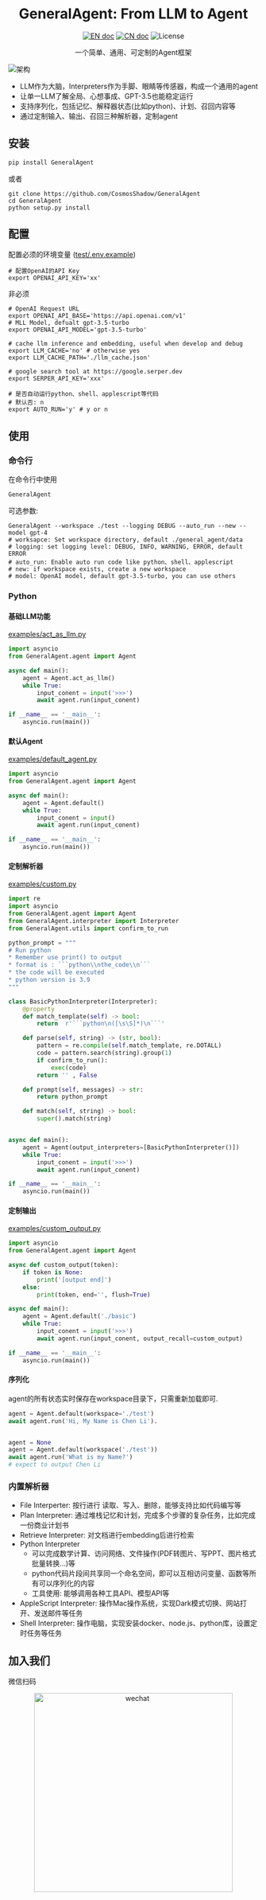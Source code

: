 <h1 align="center">GeneralAgent: From LLM to Agent</h1>
<p align="center">
<a href="README.md"><img src="https://img.shields.io/badge/document-English-blue.svg" alt="EN doc"></a>
<a href="README_CN.md"><img src="https://img.shields.io/badge/文档-中文版-blue.svg" alt="CN doc"></a>
<img src="https://img.shields.io/static/v1?label=license&message=MIT&color=white&style=flat" alt="License"/>
</p>
<p align='center'>
一个简单、通用、可定制的Agent框架
</p>

![架构](./docs/images/Architecture.png)

* LLM作为大脑，Interpreters作为手脚、眼睛等传感器，构成一个通用的agent
* 让单一LLM了解全局、心想事成、GPT-3.5也能稳定运行
* 支持序列化，包括记忆、解释器状态(比如python)、计划、召回内容等
* 通过定制输入、输出、召回三种解析器，定制agent




## 安装

```bash
pip install GeneralAgent
```

或者

```shell
git clone https://github.com/CosmosShadow/GeneralAgent
cd GeneralAgent
python setup.py install
```



## 配置

配置必须的环境变量 ([test/.env.example](test/.env.example))

```shell
# 配置OpenAI的API Key
export OPENAI_API_KEY='xx'
```

非必须

```shell
# OpenAI Request URL
export OPENAI_API_BASE='https://api.openai.com/v1'
# MLL Model, defualt gpt-3.5-turbo
export OPENAI_API_MODEL='gpt-3.5-turbo'

# cache llm inference and embedding, useful when develop and debug
export LLM_CACHE='no' # otherwise yes
export LLM_CACHE_PATH='./llm_cache.json'

# google search tool at https://google.serper.dev
export SERPER_API_KEY='xxx'

# 是否自动运行python、shell、applescript等代码
# 默认否: n
export AUTO_RUN='y' # y or n
```



## 使用

### 命令行

在命令行中使用

```bash
GeneralAgent
```

可选参数:

```shell
GeneralAgent --workspace ./test --logging DEBUG --auto_run --new --model gpt-4
# worksapce: Set workspace directory, default ./general_agent/data
# logging: set logging level: DEBUG, INFO, WARNING, ERROR, default ERROR
# auto_run: Enable auto run code like python、shell、applescript
# new: if workspace exists, create a new workspace
# model: OpenAI model, default gpt-3.5-turbo, you can use others
```



### Python

#### 基础LLM功能

[examples/act_as_llm.py](examples/act_as_llm.py)

```python
import asyncio
from GeneralAgent.agent import Agent

async def main():
    agent = Agent.act_as_llm()
    while True:
        input_conent = input('>>>')
        await agent.run(input_conent)

if __name__ == '__main__':
    asyncio.run(main())
```



#### 默认Agent

[examples/default_agent.py](examples/default_agent.py)

```python
import asyncio
from GeneralAgent.agent import Agent

async def main():
    agent = Agent.default()
    while True:
        input_conent = input()
        await agent.run(input_conent)

if __name__ == '__main__':
    asyncio.run(main())
```



#### 定制解析器

[examples/custom.py](examples/custom.py)

```python
import re
import asyncio
from GeneralAgent.agent import Agent
from GeneralAgent.interpreter import Interpreter
from GeneralAgent.utils import confirm_to_run

python_prompt = """
# Run python
* Remember use print() to output
* format is : ```python\\nthe_code\\n```
* the code will be executed
* python version is 3.9
"""

class BasicPythonInterpreter(Interpreter):
    @property
    def match_template(self) -> bool:
        return  r'```python\n([\s\S]*)\n```'

    def parse(self, string) -> (str, bool):
        pattern = re.compile(self.match_template, re.DOTALL)
        code = pattern.search(string).group(1)
        if confirm_to_run():
            exec(code)
        return '' , False

    def prompt(self, messages) -> str:
        return python_prompt

    def match(self, string) -> bool:
        super().match(string)


async def main():
    agent = Agent(output_interpreters=[BasicPythonInterpreter()])
    while True:
        input_conent = input('>>>')
        await agent.run(input_conent)

if __name__ == '__main__':
    asyncio.run(main())
```



#### 定制输出

[examples/custom_output.py](examples/custom_output.py)

```python
import asyncio
from GeneralAgent.agent import Agent

async def custom_output(token):
    if token is None:
        print('[output end]')
    else:
        print(token, end='', flush=True)

async def main():
    agent = Agent.default('./basic')
    while True:
        input_conent = input('>>>')
        await agent.run(input_conent, output_recall=custom_output)

if __name__ == '__main__':
    asyncio.run(main())
```



#### 序列化

agent的所有状态实时保存在workspace目录下，只需重新加载即可.

```python
agent = Agent.default(workspace='./test')
await agent.run('Hi, My Name is Chen Li').


agent = None
agent = Agent.default(workspace('./test'))
await agent.run('What is my Name?')
# expect to output Chen Li
```



### 内置解析器

* File Interperter: 按行进行 读取、写入、删除，能够支持比如代码编写等
* Plan Interpreter: 通过堆栈记忆和计划，完成多个步骤的复杂任务，比如完成一份商业计划书
* Retrieve Interpreter: 对文档进行embedding后进行检索
* Python Interpreter
    * 可以完成数学计算、访问网络、文件操作(PDF转图片、写PPT、图片格式批量转换...)等
    * python代码片段间共享同一个命名空间，即可以互相访问变量、函数等所有可以序列化的内容
    * 工具使用: 能够调用各种工具API、模型API等
* AppleScript Interpreter: 操作Mac操作系统，实现Dark模式切换、网站打开、发送邮件等任务
* Shell Interpreter: 操作电脑，实现安装docker、node.js、python库，设置定时任务等任务



## 加入我们

微信扫码

<p align="center">
<img src="./docs/images/wechat.jpg" alt="wechat" width=400/>
</p>